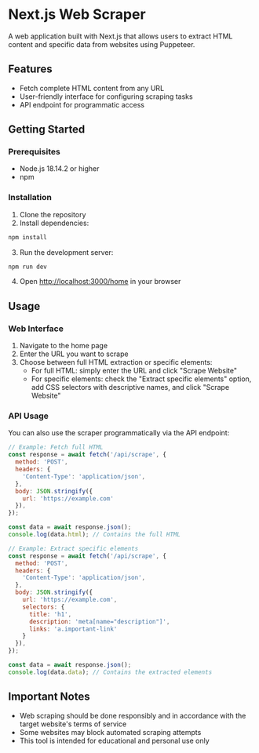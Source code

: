 # Next.js Web Scraper

A web application built with Next.js that allows users to extract HTML content and specific data from websites using Puppeteer.

## Features

- Fetch complete HTML content from any URL
- User-friendly interface for configuring scraping tasks
- API endpoint for programmatic access

## Getting Started

### Prerequisites

- Node.js 18.14.2 or higher
- npm

### Installation

1. Clone the repository
2. Install dependencies:

```bash
npm install
```

3. Run the development server:

```bash
npm run dev
```

4. Open [http://localhost:3000/home](http://localhost:3000/home) in your browser

## Usage

### Web Interface

1. Navigate to the home page
2. Enter the URL you want to scrape
3. Choose between full HTML extraction or specific elements:
   - For full HTML: simply enter the URL and click "Scrape Website"
   - For specific elements: check the "Extract specific elements" option, add CSS selectors with descriptive names, and click "Scrape Website"

### API Usage

You can also use the scraper programmatically via the API endpoint:

```javascript
// Example: Fetch full HTML
const response = await fetch('/api/scrape', {
  method: 'POST',
  headers: {
    'Content-Type': 'application/json',
  },
  body: JSON.stringify({
    url: 'https://example.com'
  }),
});

const data = await response.json();
console.log(data.html); // Contains the full HTML

// Example: Extract specific elements
const response = await fetch('/api/scrape', {
  method: 'POST',
  headers: {
    'Content-Type': 'application/json',
  },
  body: JSON.stringify({
    url: 'https://example.com',
    selectors: {
      title: 'h1',
      description: 'meta[name="description"]',
      links: 'a.important-link'
    }
  }),
});

const data = await response.json();
console.log(data.data); // Contains the extracted elements
```

## Important Notes

- Web scraping should be done responsibly and in accordance with the target website's terms of service
- Some websites may block automated scraping attempts
- This tool is intended for educational and personal use only
